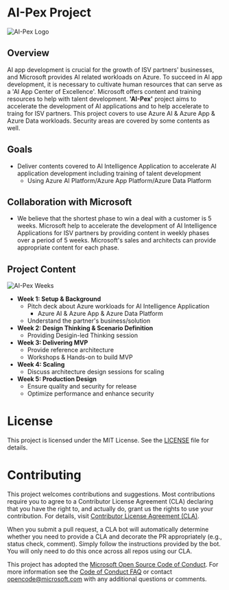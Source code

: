 # AI-Pex Project
![AI-Pex Logo](https://github.com/user-attachments/assets/298192c5-b904-401e-a96c-545e8a8e06de)

## Overview
AI app development is crucial for the growth of ISV partners' businesses, and Microsoft provides AI related workloads on Azure. To succeed in AI app development, it is necessary to cultivate human resources that can serve as a 'AI App Center of Excellence'. Microsoft offers content and training resources to help with talent development. **'AI-Pex'** project aims to accelerate the development of AI applications and to help accelerate to traing for ISV partners. This project covers to use Azure AI & Azure App & Azure Data workloads. Security areas are covered by some contents as well. 

## Goals
- Deliver contents covered to AI Intelligence Application to accelerate AI application development including training of talent development
  - Using Azure AI Platform/Azure App Platform/Azure Data Platform

## Collaboration with Microsoft
- We believe that the shortest phase to win a deal with a customer is 5 weeks. Microsoft help to accelerate the development of AI Intelligence Applications for ISV partners by providing content in weekly phases over a period of 5 weeks. Microsoft's sales and architects can provide appropriate content for each phase.

## Project Content
![AI-Pex Weeks](https://github.com/user-attachments/assets/8ab35062-7dd3-4834-b1d5-5e5a1c6297cf)


- **Week 1: Setup & Background**
  - Pitch deck about Azure workloads for AI Intelligence Application
    - Azure AI & Azure App & Azure Data Platform
  - Understand the partner's business/solution
- **Week 2: Design Thinking & Scenario Definition**
  - Providing Desigin-led Thinking session
- **Week 3: Delivering MVP**
  - Provide reference architecture
  - Workshops & Hands-on to build MVP
- **Week 4: Scaling**
  - Discuss architecture design sessions for scaling
- **Week 5: Production Design**
  - Ensure quality and security for release
  - Optimize performance and enhance security

# License
This project is licensed under the MIT License. See the [LICENSE](https://github.com/microsoft/AI-Pex-for-ISV-Partners/blob/main/LICENSE) file for details.

# Contributing

This project welcomes contributions and suggestions.  Most contributions require you to agree to a
Contributor License Agreement (CLA) declaring that you have the right to, and actually do, grant us
the rights to use your contribution. For details, visit [Contributor License Agreement (CLA)](https://cla.opensource.microsoft.com).

When you submit a pull request, a CLA bot will automatically determine whether you need to provide
a CLA and decorate the PR appropriately (e.g., status check, comment). Simply follow the instructions
provided by the bot. You will only need to do this once across all repos using our CLA.

This project has adopted the [Microsoft Open Source Code of Conduct](https://opensource.microsoft.com/codeofconduct/).
For more information see the [Code of Conduct FAQ](https://opensource.microsoft.com/codeofconduct/faq/) or
contact [opencode@microsoft.com](mailto:opencode@microsoft.com) with any additional questions or comments.
